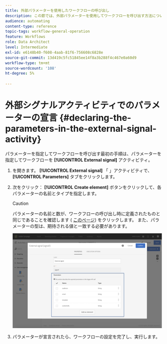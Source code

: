 ```yaml
---
title: 外部パラメーターを使用したワークフローの呼び出し
description: この節では、外部パラメーターを使用してワークフローを呼び出す方法について詳しく説明します。
audience: automating
content-type: reference
topic-tags: workflow-general-operation
feature: Workflows
role: Data Architect
level: Intermediate
exl-id: e6148b40-f608-4aab-81f6-756608c6828e
source-git-commit: 13d419c5fc51845ee14f8a3b288f4c467e0a60d9
workflow-type: tm+mt
source-wordcount: '108'
ht-degree: 5%

---
```


# 外部シグナルアクティビティでのパラメーターの宣言 {#declaring-the-parameters-in-the-external-signal-activity}

パラメーターを指定してワークフローを呼び出す最初の手順は、パラメーターを指定してワークフローを **[!UICONTROL External signal]** アクティビティ。

1. を開きます。 **[!UICONTROL External signal]** 「 」アクティビティで、 **[!UICONTROL Parameters]** タブをクリックします。
1. 次をクリック： **[!UICONTROL Create element]** ボタンをクリックして、各パラメーターの名前とタイプを指定します。

   >[!CAUTION]
   >
   >パラメーターの名前と数が、ワークフローの呼び出し時に定義されたものと同じであることを確認します ( [このページ](../../automating/using/defining-parameters-calling-workflow.md)) をクリックします。 また、パラメーターの型は、期待される値と一致する必要があります。

   ![](assets/extsignal_declaringparameters_1.png)

1. パラメーターが宣言されたら、ワークフローの設定を完了し、実行します。
